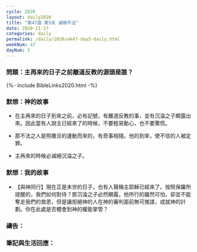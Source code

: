 ```yaml
---
cycle: 2020
layout: daily2020
title: "第47週 第5天 滅絕不法"
date: 2020-11-27
categories: daily
permalink: /daily/2020/wk47-day5-daily.html
weekNum: 47
dayNum: 5
---
```


### 問題：主再來的日子之前離道反教的源頭是誰？

{%- include BibleLinks2020.html -%}

### 默想：神的故事 
+ 在主再來的日子到來之前，必有記號，有離道反教的事，並有沉淪之子顯露出來。因此當有人說主已經來了的時候，不要輕易動心，也不要驚慌。

+ 那不法之人是照撒旦的運動而來的，有奇事相隨。他的到來，使不信的人被定罪。

+ 主再來的時候必滅絕沉淪之子。

### 默想：我的故事
+ 【與神同行】現在正是末世的日子，也有人聲稱主耶穌已經來了。按照保羅所提醒的，我們如何對待？那沉淪之子必然顯露，他所行的雖然可怕，卻並不能奪走我們的救恩，但是讓拒絕神的人在神的審判面前無可推諉，成就神的計劃。你在此處是否體會到神的權能掌管？

### 禱告：

### 筆記與生活回應：
